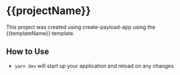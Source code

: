 # {{projectName}}

This project was created using create-payload-app using the {{templateName}} template.

## How to Use

- `yarn dev` will start up your application and reload on any changes
